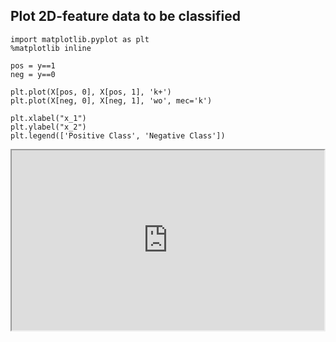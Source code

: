 ## Plot 2D-feature data to be classified
```
import matplotlib.pyplot as plt
%matplotlib inline

pos = y==1
neg = y==0

plt.plot(X[pos, 0], X[pos, 1], 'k+')
plt.plot(X[neg, 0], X[neg, 1], 'wo', mec='k')

plt.xlabel("x_1")
plt.ylabel("x_2")
plt.legend(['Positive Class', 'Negative Class'])
```  
<iframe src="https://embed.deepnote.com/95db573e-f8e2-4b3b-9132-23fcef5280a2/72126a9f-6918-4819-9b01-209c2880ff83/00000-b0747369-c721-49ea-bdb6-e0a66c9ad546?height=288" height="288" width="500"/>
